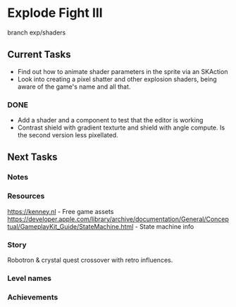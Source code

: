 # Explode Fight III
branch exp/shaders

## Current Tasks
- Find out how to animate shader parameters in the sprite via an SKAction
- Look into creating a pixel shatter and other explosion shaders, being aware of the game's name and all that.

### DONE
- Add a shader and a component to test that the editor is working
- Contrast shield with gradient texturte and shield with angle compute. Is the second version less pixellated.

## Next Tasks

### Notes

### Resources
https://kenney.nl - Free game assets  
https://developer.apple.com/library/archive/documentation/General/Conceptual/GameplayKit_Guide/StateMachine.html - State machine info  

### Story
Robotron & crystal quest crossover with retro influences.

### Level names

### Achievements
